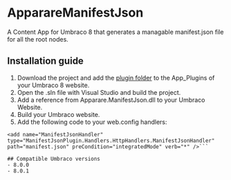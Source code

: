 # ApparareManifestJson
A Content App for Umbraco 8 that generates a managable manifest.json file for all the root nodes.

## Installation guide
1. Download the project and add the [plugin folder](https://github.com/koenvanras/ApparareManifestJson/tree/master/App_Plugins/ApparareManifestJson) to the App_Plugins of your Umbraco 8 website.
2. Open the .sln file with Visual Studio and build the project.
3. Add a reference from Apparare.ManifestJson.dll to your Umbraco Website.
4. Build your Umbraco website.
5. Add the following code to your web.config handlers:
```<remove name="ManifestJsonHandler" />
<add name="ManifestJsonHandler" type="ManifestJsonPlugin.Handlers.HttpHandlers.ManifestJsonHandler" path="manifest.json" preCondition="integratedMode" verb="*" />```

## Compatible Umbraco versions
- 8.0.0
- 8.0.1
